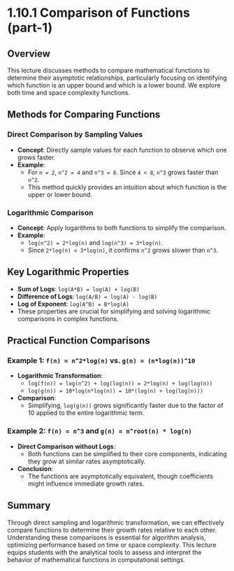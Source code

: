 # 1.10.1 Comparison of Functions (part-1)

## Overview

This lecture discusses methods to compare mathematical functions to determine their asymptotic relationships, particularly focusing on identifying which function is an upper bound and which is a lower bound. We explore both time and space complexity functions.

## Methods for Comparing Functions

### Direct Comparison by Sampling Values

- **Concept**: Directly sample values for each function to observe which one grows faster.
- **Example**:
  - For `n = 2`, `n^2 = 4` and `n^3 = 8`. Since `4 < 8`, `n^3` grows faster than `n^2`.
  - This method quickly provides an intuition about which function is the upper or lower bound.

### Logarithmic Comparison

- **Concept**: Apply logarithms to both functions to simplify the comparison.
- **Example**:
  - `log(n^2) = 2*log(n)` and `log(n^3) = 3*log(n)`.
  - Since `2*log(n) < 3*log(n)`, it confirms `n^2` grows slower than `n^3`.

## Key Logarithmic Properties

- **Sum of Logs**: `log(A*B) = log(A) + log(B)`
- **Difference of Logs**: `log(A/B) = log(A) - log(B)`
- **Log of Exponent**: `log(A^B) = B*log(A)`
- These properties are crucial for simplifying and solving logarithmic comparisons in complex functions.

## Practical Function Comparisons

### Example 1: `f(n) = n^2*log(n)` vs. `g(n) = (n*log(n))^10`

- **Logarithmic Transformation**:
  - `log(f(n)) = log(n^2) + log(log(n)) = 2*log(n) + log(log(n))`
  - `log(g(n)) = 10*log(n*log(n)) = 10*(log(n) + log(log(n)))`
- **Comparison**:
  - Simplifying, `log(g(n))` grows significantly faster due to the factor of 10 applied to the entire logarithmic term.

### Example 2: `f(n) = n^3` and `g(n) = n^root(n) * log(n)`

- **Direct Comparison without Logs**:
  - Both functions can be simplified to their core components, indicating they grow at similar rates asymptotically.
- **Conclusion**:
  - The functions are asymptotically equivalent, though coefficients might influence immediate growth rates.

## Summary

Through direct sampling and logarithmic transformation, we can effectively compare functions to determine their growth rates relative to each other. Understanding these comparisons is essential for algorithm analysis, optimizing performance based on time or space complexity. This lecture equips students with the analytical tools to assess and interpret the behavior of mathematical functions in computational settings.
